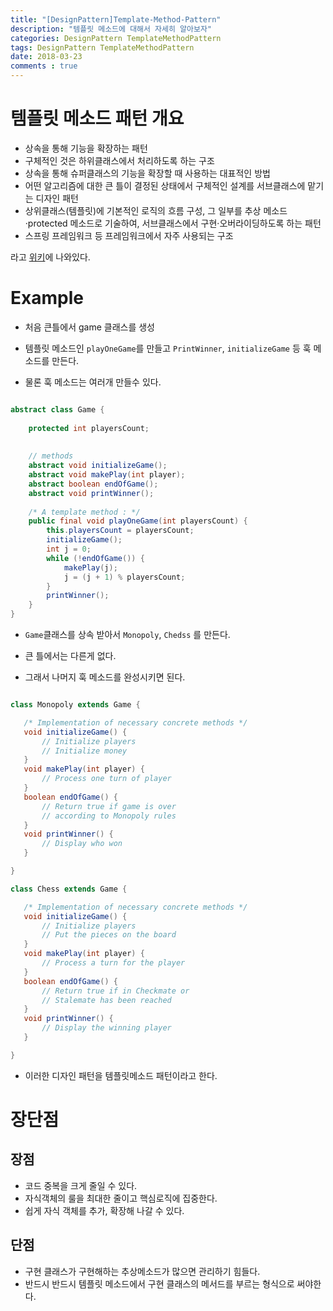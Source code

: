 ```yaml
---
title: "[DesignPattern]Template-Method-Pattern"
description: "템플릿 메소드에 대해서 자세히 알아보자"
categories: DesignPattern TemplateMethodPattern
tags: DesignPattern TemplateMethodPattern
date: 2018-03-23
comments : true
---
```


# 템플릿 메소드 패턴 개요

*  상속을 통해 기능을 확장하는 패턴
*  구체적인 것은 하위클래스에서 처리하도록 하는 구조
*  상속을 통해 슈퍼클래스의 기능을 확장할 때 사용하는 대표적인 방법
*  어떤 알고리즘에 대한 큰 틀이 결정된 상태에서 구체적인 설계를 서브클래스에 맡기는 디자인 패턴
*  상위클래스(템플릿)에 기본적인 로직의 흐름 구성, 그 일부를 추상 메소드·protected 메소드로 기술하여, 서브클래스에서 구현·오버라이딩하도록 하는 패턴
*  스프링 프레임워크 등 프레임워크에서 자주 사용되는 구조

라고 [위키](https://zetawiki.com/wiki/Template_Method_%ED%8C%A8%ED%84%B4)에 나와있다.

# Example

* 처음 큰틀에서 game 클래스를 생성

* 템플릿 메소드인 `playOneGame`를 만들고 `PrintWinner`, `initializeGame` 등 훅 메소드를 만든다.

* 물론 훅 메소드는 여러개 만들수 있다.

```java

abstract class Game {
 
    protected int playersCount;
    
    
    // methods
    abstract void initializeGame();
    abstract void makePlay(int player);
    abstract boolean endOfGame();
    abstract void printWinner(); 
 
    /* A template method : */
    public final void playOneGame(int playersCount) {
        this.playersCount = playersCount;
        initializeGame();
        int j = 0;
        while (!endOfGame()) {
            makePlay(j);
            j = (j + 1) % playersCount;
        }
        printWinner();
    }
}
 ```
 
 * `Game`클래스를 상속 받아서 `Monopoly`, `Chedss` 를 만든다. 
 
 * 큰 틀에서는 다른게 없다.
 
 * 그래서 나머지 훅 메소드를 완성시키면 된다.
  
 
 ```java
 
class Monopoly extends Game {
 
    /* Implementation of necessary concrete methods */
    void initializeGame() {
        // Initialize players
        // Initialize money
    }
    void makePlay(int player) {
        // Process one turn of player
    }
    boolean endOfGame() {
        // Return true if game is over 
        // according to Monopoly rules
    }
    void printWinner() {
        // Display who won
    }
 
}
 
class Chess extends Game {
 
    /* Implementation of necessary concrete methods */
    void initializeGame() {
        // Initialize players
        // Put the pieces on the board
    }
    void makePlay(int player) {
        // Process a turn for the player
    }
    boolean endOfGame() {
        // Return true if in Checkmate or 
        // Stalemate has been reached
    }
    void printWinner() {
        // Display the winning player
    }
 
}
```

* 이러한 디자인 패턴을 템플릿메소드 패턴이라고 한다.

# 장단점

## 장점

* 코드 중복을 크게 줄일 수 있다.
* 자식객체의 룰을 최대한 줄이고 핵심로직에 집중한다.
* 쉽게 자식 객체를 추가, 확장해 나갈 수 있다.

## 단점

* 구현 클래스가 구현해하는 추상메소드가 많으면 관리하기 힘들다.
* 반드시 반드시 템플릿 메소드에서 구현 클래스의 메서드를 부르는 형식으로 써야한다.

